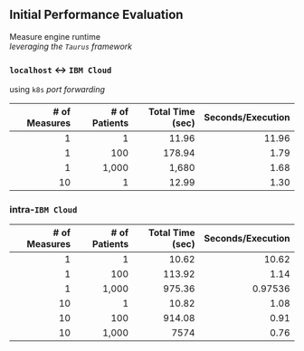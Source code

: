 ## Initial Performance Evaluation
Measure engine runtime <br/> _leveraging the `Taurus` framework_

### `localhost` <-> `IBM Cloud`
using `k8s` _port forwarding_

| # of Measures | # of Patients | Total Time (sec) | Seconds/Execution |
| ------------: | ------------: | ---------------: | ----------------: |
|             1 |             1 |            11.96 |             11.96 |
|             1 |           100 |           178.94 |              1.79 |
|             1 |         1,000 |            1,680 |              1.68 |
|            10 |             1 |            12.99 |              1.30 |

### intra-`IBM Cloud`

| # of Measures | # of Patients | Total Time (sec) | Seconds/Execution |
| ------------: | ------------: | ---------------: | ----------------: |
|             1 |             1 |            10.62 |             10.62 |
|             1 |           100 |           113.92 |              1.14 |
|             1 |         1,000 |           975.36 |           0.97536 |
|            10 |             1 |            10.82 |              1.08 |
|            10 |           100 |           914.08 |              0.91 |
|            10 |         1,000 |             7574 |              0.76 |
